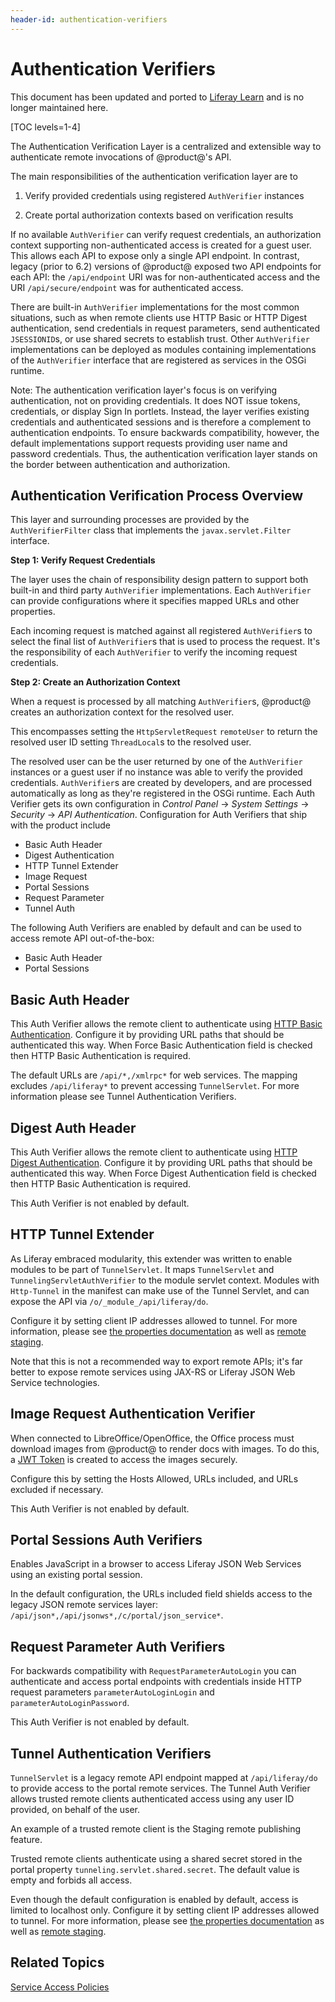 ```yaml
---
header-id: authentication-verifiers
---
```


# Authentication Verifiers

<aside class="alert alert-info">
   <span class="wysiwyg-color-blue120">This document has been updated and ported to <a href="https://learn.liferay.com/dxp/latest/en/installation-and-upgrades/securing-liferay/securing-web-services/using-authentication-verifiers.html">Liferay Learn</a> and is no longer maintained here.</span>
</aside>

[TOC levels=1-4]

The Authentication Verification Layer is a centralized and extensible way to
authenticate remote invocations of @product@'s API.

The main responsibilities of the authentication verification layer are to

1. Verify provided credentials using registered `AuthVerifier` instances

2. Create portal authorization contexts based on verification results

If no available `AuthVerifier` can verify request credentials, an authorization
context supporting non-authenticated access is created for a guest user. This
allows each API to expose only a single API endpoint. In contrast, legacy (prior
to 6.2) versions of @product@ exposed two API endpoints for each API: the
`/api/endpoint` URI was for non-authenticated access and the URI
`/api/secure/endpoint` was for authenticated access.

There are built-in `AuthVerifier` implementations for the most common
situations, such as when remote clients use HTTP Basic or HTTP Digest
authentication, send credentials in request parameters, send authenticated
`JSESSIONID`s, or use shared secrets to establish trust. Other `AuthVerifier`
implementations can be deployed as modules containing implementations of the
`AuthVerifier` interface that are registered as services in the OSGi runtime.

Note: The authentication verification layer's focus is on verifying
authentication, not on providing credentials. It does NOT issue tokens,
credentials, or display Sign In portlets. Instead, the layer verifies existing
credentials and authenticated sessions and is therefore a complement to
authentication endpoints. To ensure backwards compatibility, however, the
default implementations support requests providing user name and password
credentials. Thus, the authentication verification layer stands on the border
between authentication and authorization.

## Authentication Verification Process Overview

This layer and surrounding processes are provided by the `AuthVerifierFilter`
class that implements the `javax.servlet.Filter` interface.

**Step 1: Verify Request Credentials**

The layer uses the chain of responsibility design pattern to support both
built-in and third party `AuthVerifier` implementations. Each `AuthVerifier`
can provide configurations where it specifies mapped URLs and other properties.

Each incoming request is matched against all registered `AuthVerifier`s to
select the final list of `AuthVerifier`s that is used to process the request.
It's the responsibility of each `AuthVerifier` to verify the incoming request
credentials.

**Step 2: Create an Authorization Context**

When a request is processed by all matching `AuthVerifier`s, @product@ creates an
authorization context for the resolved user.

This encompasses setting the `HttpServletRequest` `remoteUser` to return the
resolved user ID setting `ThreadLocal`s to the resolved user.

The resolved user can be the user returned by one of the `AuthVerifier`
instances or a guest user if no instance was able to verify the provided
credentials. 
`AuthVerifier`s are created by developers, and are processed automatically as
long as they're registered in the OSGi runtime. Each Auth Verifier gets its own
configuration in *Control Panel* &rarr; *System Settings* &rarr; *Security*
&rarr; *API Authentication*. Configuration for Auth Verifiers that ship with 
the product include

- Basic Auth Header 
- Digest Authentication 
- HTTP Tunnel Extender 
- Image Request
- Portal Sessions 
- Request Parameter
- Tunnel Auth 

The following Auth Verifiers are enabled by default and can be used to access
remote API out-of-the-box:

- Basic Auth Header
- Portal Sessions 

## Basic Auth Header

This Auth Verifier allows the remote client to authenticate using 
[HTTP Basic Authentication](https://en.wikipedia.org/wiki/Basic_access_authentication). 
Configure it by providing URL paths that should be authenticated this way. 
When Force Basic Authentication field is checked then HTTP Basic Authentication is 
required.

The default URLs are `/api/*,/xmlrpc*` for web services. The mapping excludes 
`/api/liferay*` to prevent accessing `TunnelServlet`. For more information please 
see  Tunnel Authentication Verifiers.

## Digest Auth Header

This Auth Verifier allows the remote client to authenticate using 
[HTTP Digest Authentication](https://en.wikipedia.org/wiki/Digest_access_authentication). 
Configure it by providing URL paths that should be authenticated this way. 
When Force Digest Authentication field is checked then HTTP Basic Authentication is 
required.

This Auth Verifier is not enabled by default.

## HTTP Tunnel Extender

As Liferay embraced modularity, this extender was written to enable modules to
be part of `TunnelServlet`. It maps `TunnelServlet` and
`TunnelingServletAuthVerifier` to the module servlet context. Modules with
`Http-Tunnel` in the manifest can make use of the Tunnel Servlet, and can expose
the API via `/o/_module_/api/liferay/do`. 

Configure it by setting client IP addresses allowed to tunnel. For more
information, please see 
[the properties documentation](https://docs.liferay.com/portal/7.2-latest/propertiesdoc/portal.properties.html#HTTP%20Tunneling)
as well as 
[remote staging](/docs/7-2/user/-/knowledge_base/u/enabling-remote-live-staging).

Note that this is not a recommended way to export remote APIs; it's far
better to expose remote services using JAX-RS or Liferay JSON Web Service 
technologies.

## Image Request Authentication Verifier

When connected to LibreOffice/OpenOffice, the Office process must download
images from @product@ to render docs with images. To do this, a 
[JWT Token](https://jwt.io) is created to access the images securely. 

Configure this by setting the Hosts Allowed, URLs included, and URLs excluded if
necessary. 

This Auth Verifier is not enabled by default.

## Portal Sessions Auth Verifiers

Enables JavaScript in a browser to access Liferay JSON Web Services using an
existing portal session.

In the default configuration, the URLs included field shields access to the
legacy JSON remote services layer:
`/api/json*,/api/jsonws*,/c/portal/json_service*`.

## Request Parameter Auth Verifiers

For backwards compatibility with `RequestParameterAutoLogin` you can
authenticate and access portal endpoints with credentials inside HTTP request
parameters `parameterAutoLoginLogin` and `parameterAutoLoginPassword`.

This Auth Verifier is not enabled by default.

## Tunnel Authentication Verifiers

`TunnelServlet` is a legacy remote API endpoint mapped at `/api/liferay/do` to
provide access to the portal remote services. The Tunnel Auth Verifier allows
trusted remote clients authenticated access using any user ID provided, on
behalf of the user.

An example of a trusted remote client is the Staging remote publishing feature.

Trusted remote clients authenticate using a shared secret stored in the portal
property `tunneling.servlet.shared.secret`. The default value is empty and
forbids all access. 

Even though the default configuration is enabled by default, access is
limited to localhost only. Configure it by setting client IP addresses allowed 
to tunnel. For more information, please see 
[the properties documentation](https://docs.liferay.com/portal/7.2-latest/propertiesdoc/portal.properties.html#HTTP%20Tunneling)
as well as 
[remote staging](/docs/7-2/user/-/knowledge_base/u/enabling-remote-live-staging).

## Related Topics

[Service Access Policies](/docs/7-2/deploy/-/knowledge_base/d/service-access-policies)
